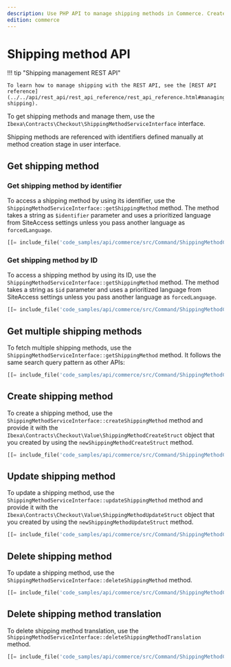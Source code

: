 ```yaml
---
description: Use PHP API to manage shipping methods in Commerce. Create and update shipping methods, delete shipping methods and their translations.
edition: commerce
---
```


# Shipping method API

!!! tip "Shipping management REST API"

    To learn how to manage shipping with the REST API, see the [REST API reference](../../api/rest_api/rest_api_reference/rest_api_reference.html#managing-shipping).

To get shipping methods and manage them, use the `Ibexa\Contracts\Checkout\ShippingMethodServiceInterface` interface.

Shipping methods are referenced with identifiers defined manually at method creation stage in user interface. 

## Get shipping method

### Get shipping method by identifier

To access a shipping method by using its identifier, use the `ShippingMethodServiceInterface::getShippingMethod` method.
The method takes a string as `$identifier` parameter and uses a prioritized language from SiteAccess settings unless you pass another language as `forcedLanguage`.

``` php
[[= include_file('code_samples/api/commerce/src/Command/ShippingMethodCommand.php', 58, 68) =]]
```

### Get shipping method by ID

To access a shipping method by using its ID, use the `ShippingMethodServiceInterface::getShippingMethod` method.
The method takes a string as `$id` parameter and uses a prioritized language from SiteAccess settings unless you pass another language as `forcedLanguage`.

``` php
[[= include_file('code_samples/api/commerce/src/Command/ShippingMethodCommand.php', 47, 56) =]]
```

## Get multiple shipping methods

To fetch multiple shipping methods, use the `ShippingMethodServiceInterface::getShippingMethod` method. 
It follows the same search query pattern as other APIs:

``` php
[[= include_file('code_samples/api/commerce/src/Command/ShippingMethodCommand.php', 70, 88) =]]
```

## Create shipping method

To create a shipping method, use the `ShippingMethodServiceInterface::createShippingMethod` method and provide it with the `Ibexa\Contracts\Checkout\Value\ShippingMethodCreateStruct` object that you created by using the  `newShippingMethodCreateStruct` method.

``` php
[[= include_file('code_samples/api/commerce/src/Command/ShippingMethodCommand.php', 90, 105) =]]
```

## Update shipping method

To update a shipping method, use the `ShippingMethodServiceInterface::updateShippingMethod` method and provide it with the `Ibexa\Contracts\Checkout\Value\ShippingMethodUpdateStruct`  object that you created by using the  `newShippingMethodUpdateStruct` method.

``` php
[[= include_file('code_samples/api/commerce/src/Command/ShippingMethodCommand.php', 107, 117) =]]
```

## Delete shipping method

To update a shipping method, use the `ShippingMethodServiceInterface::deleteShippingMethod` method.

``` php
[[= include_file('code_samples/api/commerce/src/Command/ShippingMethodCommand.php', 119, 125) =]]
```

## Delete shipping method translation

To delete shipping method translation, use the `ShippingMethodServiceInterface::deleteShippingMethodTranslation` method.

``` php
[[= include_file('code_samples/api/commerce/src/Command/ShippingMethodCommand.php', 127, 138) =]]
```
